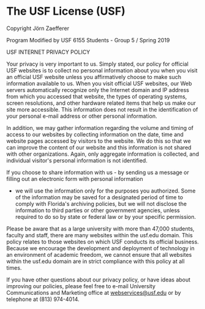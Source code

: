 The USF License (USF)
=====================

Copyright Jörn Zaefferer 

Program Modified by USF 6155 Students - Group 5 / Spring 2019

USF   INTERNET PRIVACY POLICY

Your privacy is very important to us. Simply stated, our policy for official USF websites is to collect no personal
information about you when you visit an official USF website unless you affirmatively choose to make such information 
available to us. When you visit official USF websites, our Web servers automatically recognize only the Internet domain
and IP address from which you accessed that website, the types of operating systems, screen resolutions, and other
hardware related items that help us make our site more accessible. This information does not result in the identification
of your personal e-mail address or other personal information. 

In addition, we may gather information regarding the volume and timing of access to our websites by collecting information
on the date, time and website pages accessed by visitors to the website. We do this so that we can improve the content
of our website and this information is not shared with other organizations. Again, only aggregate information is collected,
and individual visitor's personal information is not identified.

If you choose to share information with us - by sending us a message or filling out an electronic form with personal information
- we will use the information only for the purposes you authorized. Some of the information may be saved for a designated
period of time to comply with Florida's archiving policies, but we will not disclose the information to third parties or other
government agencies, unless required to do so by state or federal law or by your specific permission.

Please be aware that as a large university with more than 47,000 students, faculty and staff, there are many websites within
the usf.edu domain. This policy relates to those websites on which USF conducts its official business. Because we encourage
the development and deployment of technology in an environment of academic freedom, we cannot ensure that all websites within
the usf.edu domain are in strict compliance with this policy at all times. 

If you have other questions about our privacy policy, or have ideas about improving our policies, please feel free to e-mail
University Communications and Marketing office at webservices@usf.edu or by telephone at (813) 974-4014.

